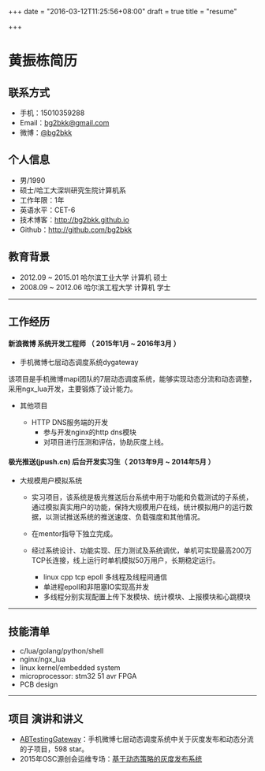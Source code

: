 +++
date = "2016-03-12T11:25:56+08:00"
draft = true
title = "resume"

+++

# 黄振栋简历

## 联系方式

- 手机：15010359288
- Email：bg2bkk@gmail.com 
- 微博：[@bg2bkk](http://weibo.com/BG2BKK)

## 个人信息

 - 男/1990 
 - 硕士/哈工大深圳研究生院计算机系 
 - 工作年限：1年
 - 英语水平：CET-6
 - 技术博客：http://bg2bkk.github.io
 - Github：http://github.com/bg2bkk

## 教育背景

- 2012.09 ~ 2015.01 哈尔滨工业大学 计算机 硕士
- 2008.09 ~ 2012.06 哈尔滨工程大学 计算机 学士 

---

## 工作经历

#### 新浪微博 系统开发工程师 （ 2015年1月 ~ 2016年3月 ）

* 手机微博七层动态调度系统dygateway

该项目是手机微博mapi团队的7层动态调度系统，能够实现动态分流和动态调整，采用ngx_lua开发，主要锻炼了设计能力。

* 其他项目

    - HTTP DNS服务端的开发
        - 参与开发nginx的http dns模块
        - 对项目进行压测和评估，协助灰度上线。
 
#### 极光推送(jpush.cn) 后台开发实习生（ 2013年9月 ~ 2014年5月 ）

* 大规模用户模拟系统

    - 实习项目，该系统是极光推送后台系统中用于功能和负载测试的子系统，通过模拟真实用户的功能，保持大规模用户在线，统计模拟用户的运行数据，以测试推送系统的推送速度、负载强度和其他情况。
    - 在mentor指导下独立完成。
    - 经过系统设计、功能实现、压力测试及系统调优，单机可实现最高200万TCP长连接，线上运行时单机模拟50万用户，长期稳定运行。

        - linux cpp tcp epoll 多线程及线程间通信
        - 单进程epoll和非阻塞IO实现高并发
        - 多线程分别实现配置上传下发模块、统计模块、上报模块和心跳模块

---

## 技能清单
 - c/lua/golang/python/shell
 - nginx/ngx_lua
 - linux kernel/embedded system
 - microprocessor: stm32 51 avr FPGA
 - PCB design

---

## 项目 演讲和讲义

 - [ABTestingGateway](https://github.com/WEIBOMSRE/ABTestingGateway)：手机微博七层动态调度系统中关于灰度发布和动态分流的子项目，598 star。
 - 2015年OSC源创会运维专场：[基于动态策略的灰度发布系统](https://github.com/WEIBOMSRE/ABTestingGateway/blob/master/doc/%E5%9F%BA%E4%BA%8E%E5%8A%A8%E6%80%81%E7%AD%96%E7%95%A5%E7%9A%84%E7%81%B0%E5%BA%A6%E5%8F%91%E5%B8%83%E7%B3%BB%E7%BB%9F.pdf)

